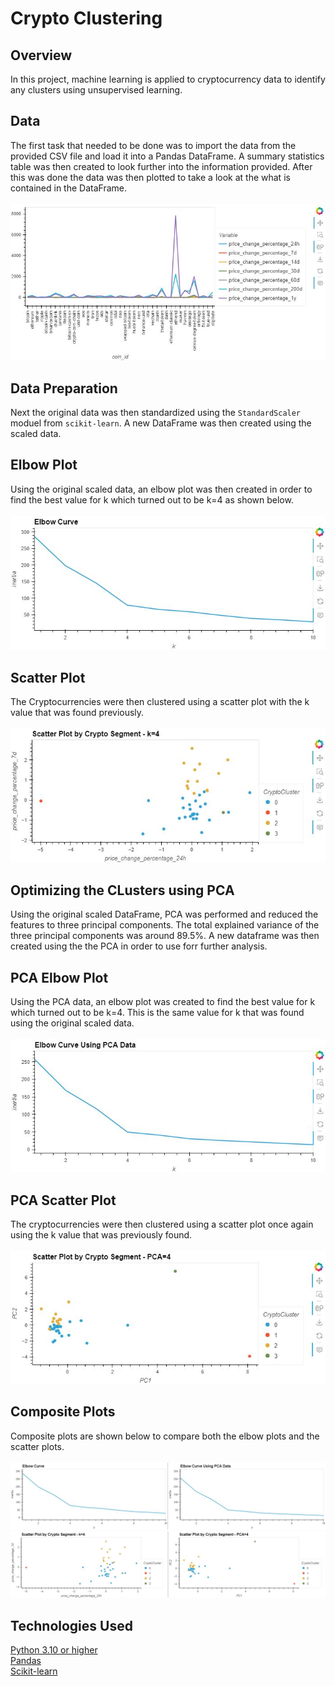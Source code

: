 # Crypto Clustering
## Overview
In this project, machine learning is applied to cryptocurrency data to identify any clusters using unsupervised learning.

## Data
The first task that needed to be done was to import the data from the provided CSV file and load it into a Pandas DataFrame. A summary statistics table was then created to look further into the information provided. After this was done the data was then plotted to take a look at the what is contained in the DataFrame. </br>
</br>
![Original Plot](Images/original_plot.JPG) 

## Data Preparation
Next the original data was then standardized using the `StandardScaler` moduel from `scikit-learn`. A new DataFrame was then created using the scaled data.

## Elbow Plot
Using the original scaled data, an elbow plot was then created in order to find the best value for k which turned out to be k=4 as shown below. </br>
</br>
![Elbow Plot](Images/elbow_plot_scaled.JPG)

## Scatter Plot
The Cryptocurrencies were then clustered using a scatter plot with the k value that was found previously. </br>
</br>
![Scatter Plot](Images/scatter_plot_scaled.JPG)

## Optimizing the CLusters using PCA
Using the original scaled DataFrame, PCA was performed and reduced the features to three principal components. The total explained variance of the three principal components was around 89.5%. A new dataframe was then created using the the PCA in order to use forr further analysis.

## PCA Elbow Plot
Using the PCA data, an elbow plot was created to find the best value for k which turned out to be k=4. This is the same value for k that was found using the original scaled data. </br>
</br>
![PCA Elbow Plot](Images/elbow_plot_pca.JPG)

## PCA Scatter Plot
The cryptocurrencies were then clustered using a scatter plot once again using the k value that was previously found. </br>
</br>
![PCA Scatter Plot](Images/scatter_plot_pca.JPG)

## Composite Plots
Composite plots are shown below to compare both the elbow plots and the scatter plots. </br>
</br>
![Elbow Composite](Images/elbow_composite.JPG)
</br>
![Scatter Composite](Images/scatter_composite.JPG)

## Technologies Used
[Python 3.10 or higher](https://www.python.org/) </br>
[Pandas](https://pandas.pydata.org/) </br>
[Scikit-learn](https://scikit-learn.org/stable/index.html)

